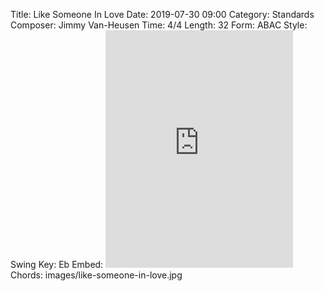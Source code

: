 Title: Like Someone In Love
Date: 2019-07-30 09:00
Category: Standards
Composer: Jimmy Van-Heusen
Time: 4/4
Length: 32
Form: ABAC
Style: Swing
Key: Eb
Embed: <iframe src="https://open.spotify.com/embed/playlist/16khM4msSC9mPJVunsdJCu" width="300" height="380" frameborder="0" allowtransparency="true" allow="encrypted-media"></iframe>
Chords: images/like-someone-in-love.jpg
